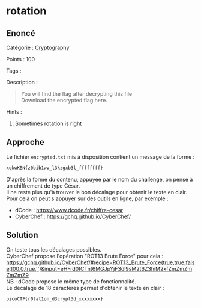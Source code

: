# rotation

## Enoncé
Catégorie : [Cryptography](../)

Points : 100

Tags : 

Description :
> You will find the flag after decrypting this file  
> Download the encrypted flag here.

Hints :
1. Sometimes rotation is right


## Approche

Le fichier `encrypted.txt` mis à disposition contient un message de la forme :
```txt
xqkwKBN{z0bib1wv_l3kzgxb3l_ffffffff}
```

D'après la forme du contenu, appuyée par le nom du challenge, on pense à un chiffrement de type César.  
Il ne reste plus qu'à trouver le bon décalage pour obtenir le texte en clair.  
Pour cela on peut s'appuyer sur des outils en ligne, par exemple :
* dCode : https://www.dcode.fr/chiffre-cesar
* CyberChef : https://gchq.github.io/CyberChef/


## Solution

On teste tous les décalages possibles.  
CyberChef propose l'opération "ROT13 Brute Force" pour cela : https://gchq.github.io/CyberChef/#recipe=ROT13_Brute_Force(true,true,false,100,0,true,'')&input=eHFrd0tCTnt6MGJpYjF3dl9sM2t6Z3hiM2xfZmZmZmZmZmZ9  
NB : dCode propose le même type de fonctionnalité.  
Le décalage de 18 caractères permet d'obtenir le texte en clair :
```txt
picoCTF{r0tat1on_d3crypt3d_xxxxxxxx}
```
